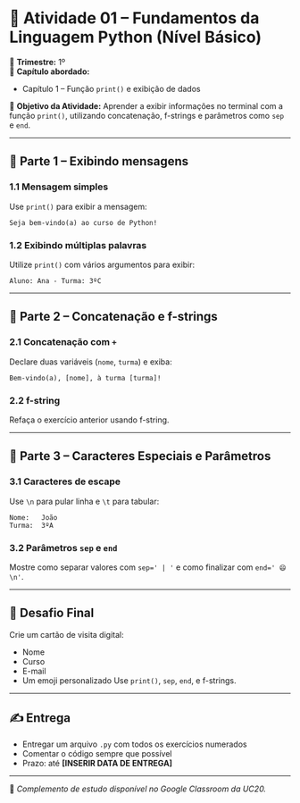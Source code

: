 # 🧪 Atividade 01 – Fundamentos da Linguagem Python (Nível Básico)

📅 **Trimestre:** 1º  
📘 **Capítulo abordado:**  
- Capítulo 1 – Função `print()` e exibição de dados

🎯 **Objetivo da Atividade:**
Aprender a exibir informações no terminal com a função `print()`, utilizando concatenação, f-strings e parâmetros como `sep` e `end`.

---

## 📌 Parte 1 – Exibindo mensagens

### 1.1 Mensagem simples
Use `print()` para exibir a mensagem:
```
Seja bem-vindo(a) ao curso de Python!
```

### 1.2 Exibindo múltiplas palavras
Utilize `print()` com vários argumentos para exibir:
```
Aluno: Ana - Turma: 3ºC
```

---

## 🔡 Parte 2 – Concatenação e f-strings

### 2.1 Concatenação com `+`
Declare duas variáveis (`nome`, `turma`) e exiba:
```
Bem-vindo(a), [nome], à turma [turma]!
```

### 2.2 f-string
Refaça o exercício anterior usando f-string.

---

## 🔧 Parte 3 – Caracteres Especiais e Parâmetros

### 3.1 Caracteres de escape
Use `\n` para pular linha e `\t` para tabular:
```
Nome:	João
Turma:	3ºA
```

### 3.2 Parâmetros `sep` e `end`
Mostre como separar valores com `sep=' | '` e como finalizar com `end=' 😄\n'`.

---

## 🧠 Desafio Final

Crie um cartão de visita digital:
- Nome
- Curso
- E-mail
- Um emoji personalizado
Use `print()`, `sep`, `end`, e f-strings.

---

## ✍️ Entrega

- Entregar um arquivo `.py` com todos os exercícios numerados
- Comentar o código sempre que possível
- Prazo: até **[INSERIR DATA DE ENTREGA]**

---

🔗 *Complemento de estudo disponível no Google Classroom da UC20.*